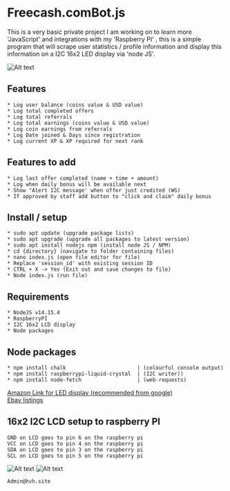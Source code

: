 # Freecash.comBot.js
This is a very basic private project I am working on to learn more 'JavaScript' and integrations with my 'Raspberry PI' , this is a simple program that will scrape user statistics / profile information and display this information on a I2C 16x2 LED display via 'node JS'.

![Alt text](https://github.com/HDzzzz/Freecash.comBot.js/blob/main/FSC.JPEG?raw=true "Example")

## Features
```
* Log user balance (coins value & USD value)
* Log total completed offers
* Log total referrals
* Log total earnings (coins value & USD value)
* Log coin earnings from referrals
* Log Date joined & Days since registration
* Log current XP & XP required for next rank
```

## Features to add
```
* Log last offer completed (name + time + amount)
* Log when daily bonus will be available next
* Show "Alert I2C message' when offer just credited (WS)
* If approved by staff add button to "click and claim" daily bonus
```

## Install / setup
```
* sudo apt update (upgrade package lists)
* sudo apt upgrade (upgrade all packages to latest version)
* sudo apt install nodejs npm (install node JS / NPM)
* cd {directory} (navigate to folder containing files)
* nano index.js (open file editor for file)
* Replace 'session_id' with existing session ID
* CTRL + X -> Yes (Exit out and save changes to file)
* Node index.js (run file)
```


## Requirements
```
* NodeJS v14.15.4
* RaspberryPI
* I2C 16x2 LCD display
* Node packages
```

## Node packages
```
* npm install chalk                       | (colourful console output)
* npm install raspberrypi-liquid-crystal  | (I2C writer))
* npm install node-fetch                  | (web-requests)
```
[Amazon Link for LED display (recommended from google)](https://amzn.to/2LkpoCm "Pi LED purchase")                                                                    
[Ebay listings](https://www.ebay.co.uk/sch/i.html?_from=R40&_trksid=p2386202.m570.l1313&_nkw=pi+i2c+led+screen&_sacat=0 "i2c")   

## 16x2 I2C LCD setup to raspberry PI
```
GND on LCD goes to pin 6 on the raspberry pi
VCC on LCD goes to pin 4 on the raspberry pi
SDA on LCD goes to pin 3 on the raspberry pi
SCL on LCD goes to pin 5 on the raspberry pi
```
![Alt text](https://www.bigmessowires.com/wp-content/uploads/2018/05/Raspberry-GPIO.jpg "GPIO")
![Alt text](https://tutorials-raspberrypi.de/wp-content/uploads/20151015_113929-600x338.jpg "LCD 16x2")
```
Admin@hvh.site
```
